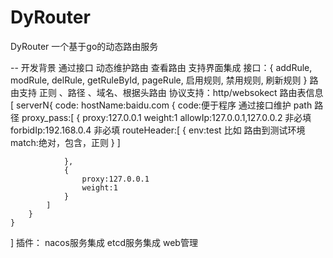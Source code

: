# DyRouter
DyRouter 一个基于go的动态路由服务

-- 开发背景
通过接口 动态维护路由 查看路由 支持界面集成
接口：{
	addRule,
	modRule,
	delRule,
	getRuleById,
	pageRule,
	启用规则,
	禁用规则,
	刷新规则
}
路由支持 正则 、路径 、域名、根据头路由
协议支持：http/websokect
路由表信息
[
	serverN{
		code:
		hostName:baidu.com
		{
			code:便于程序 通过接口维护
			path 路径
			proxy_pass:[
				{
					proxy:127.0.0.1
					weight:1
					allowIp:127.0.0.1,127.0.0.2 非必填
					forbidIp:192.168.0.4 非必填
					routeHeader:[
						{
							env:test  比如 路由到测试环境
							match:绝对，包含，正则
						}
					]
					
				},
				{
					proxy:127.0.0.1
					weight:1
				}
			]
		}
	}
]
插件：
	nacos服务集成
	etcd服务集成
	web管理

